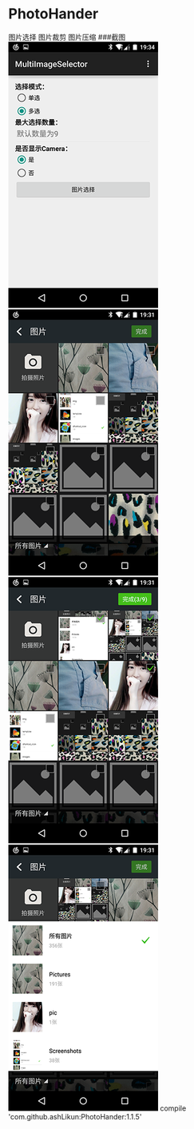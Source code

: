 # PhotoHander
图片选择  图片裁剪 图片压缩
###截图
![Example1](art/example_1.png) ![Select1](art/select_1.png) ![Select2](art/select_2.png) ![Select3](art/select_3.png)
compile 'com.github.ashLikun:PhotoHander:1.1.5'
